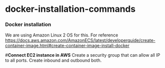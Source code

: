 # docker-installation-commands
### **Docker installation**
We are using Amazon Linux 2 OS for this. For reference
https://docs.aws.amazon.com/AmazonECS/latest/developerguide/create-container-image.html#create-container-image-install-docker


#**Connect EC2 instance in AWS**
Create a security group that can allow all IP to all ports. Create inbound and outbound both.
                                             


















